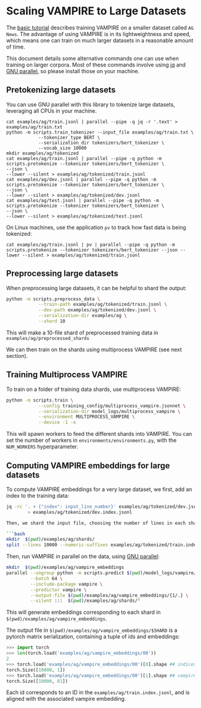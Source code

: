 # Scaling VAMPIRE to Large Datasets

The [basic tutorial](TUTORIAL.md) describes training VAMPIRE on a smaller dataset called `AG News`. The advantage of using VAMPIRE is in its lightweightness and speed, which means one can train on much larger datasets in a reasonable amount of time.

This document details some alternative commands one can use when training on larger corpora. Most of these commands involve using [jq](https://stedolan.github.io/jq/) and [GNU parallel](https://www.gnu.org/software/parallel/), so please install those on your machine.

## Pretokenizing large datasets

You can use GNU parallel with this library to tokenize large datasets, leveraging all CPUs in your machine.

```
cat examples/ag/train.jsonl | parallel --pipe -q jq -r '.text' > examples/ag/train.txt
python -m scripts.train_tokenizer --input_file examples/ag/train.txt \
            --tokenizer_type BERT \
            --serialization_dir tokenizers/bert_tokenizer \
            --vocab_size 10000
mkdir examples/ag/tokenized
cat examples/ag/train.jsonl | parallel --pipe -q python -m scripts.pretokenize --tokenizer tokenizers/bert_tokenizer \
--json \
--lower --silent > examples/ag/tokenized/train.jsonl
cat examples/ag/dev.jsonl | parallel --pipe -q python -m scripts.pretokenize --tokenizer tokenizers/bert_tokenizer \
--json \
--lower --silent > examples/ag/tokenized/dev.jsonl
cat examples/ag/test.jsonl | parallel --pipe -q python -m scripts.pretokenize --tokenizer tokenizers/bert_tokenizer \
--json \
--lower --silent > examples/ag/tokenized/test.jsonl
```

On Linux machines, use the application `pv` to track how fast data is being tokenized:
```
cat examples/ag/train.jsonl | pv | parallel --pipe -q python -m scripts.pretokenize --tokenizer tokenizers/bert_tokenizer --json --lower --silent > examples/ag/tokenized/train.jsonl
```

## Preprocessing large datasets

When preprocessing large datasets, it can be helpful to shard the output:

```bash
python -m scripts.preprocess_data \
            --train-path examples/ag/tokenized/train.jsonl \
            --dev-path examples/ag/tokenized/dev.jsonl \
            --serialization-dir examples/ag \
            --shard 10
```

This will make a 10-file shard of preprocessed training data in `examples/ag/preprocessed_shards`

We can then train on the shards using multiprocess VAMPIRE (see next section).


## Training Multiprocess VAMPIRE

To train on a folder of training data shards, use multiprocess VAMPIRE:

```bash
python -m scripts.train \
            --config training_config/multiprocess_vampire.jsonnet \
            --serialization-dir model_logs/multiprocess_vampire \
            --environment MULTIPROCESS_VAMPIRE \
            --device -1 -o
```

This will spawn workers to feed the different shards into VAMPIRE. You can set the number of workers in `environments/environments.py`, with the `NUM_WORKERS` hyperparameter.

## Computing VAMPIRE embeddings for large datasets


To compute VAMPIRE embeddings for a very large dataset, we first, add an index to the training data:

```bash
jq -rc '. + {"index": input_line_number}' examples/ag/tokenized/dev.jsonl \
        > examples/ag/tokenized/dev.index.jsonl

Then, we shard the input file, choosing the number of lines in each shard based on size of overall dataset:

```bash
mkdir  $(pwd)/examples/ag/shards/
split --lines 10000 --numeric-suffixes examples/ag/tokenized/train.index.jsonl examples/ag/shards/
```

Then, run VAMPIRE in parallel on the data, using [GNU parallel](https://www.gnu.org/software/parallel/):

```bash
mkdir  $(pwd)/examples/ag/vampire_embeddings
parallel --ungroup python -m scripts.predict $(pwd)/model_logs/vampire/model.tar.gz {1} \
         --batch 64 \
         --include-package vampire \
         --predictor vampire \
         --output-file $(pwd)/examples/ag/vampire_embeddings/{1/.} \
         --silent :::  $(pwd)/examples/ag/shards/*
```

This will generate embeddings corresponding to each shard in `$(pwd)/examples/ag/vampire_embeddings`. 

The output file in `$(pwd)/examples/ag/vampire_embeddings/$SHARD` is a pytorch matrix serialization, containing a tuple of ids and embeddings:

```python
>>> import torch
>>> len(torch.load('examples/ag/vampire_embeddings/00'))
2
>>> torch.load('examples/ag/vampire_embeddings/00')[0].shape ## indices
torch.Size([10000, 1])
>>> torch.load('examples/ag/vampire_embeddings/00')[1].shape ## vampire embeddings of dimension 81
torch.Size([10000, 81])
```

Each id corresponds to an ID in the `examples/ag/train.index.jsonl`, and is aligned with the associated vampire embedding.

